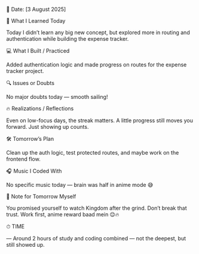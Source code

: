 📅 Date: [3 August 2025]

🧠 What I Learned Today

Today I didn’t learn any big new concept, but explored more in routing and authentication while building the expense tracker.


💻 What I Built / Practiced

Added authentication logic and made progress on routes for the expense tracker project.


🔍 Issues or Doubts

No major doubts today — smooth sailing!


🔥 Realizations / Reflections

Even on low-focus days, the streak matters. A little progress still moves you forward. Just showing up counts.


🛠 Tomorrow’s Plan

Clean up the auth logic, test protected routes, and maybe work on the frontend flow.


🎧 Music I Coded With

No specific music today — brain was half in anime mode 😅


📝 Note for Tomorrow Myself

You promised yourself to watch Kingdom after the grind. Don’t break that trust. Work first, anime reward baad mein 😌🔥


⏱ TIME

— Around 2 hours of study and coding combined — not the deepest, but still showed up.